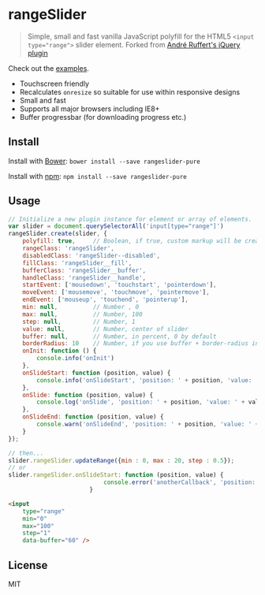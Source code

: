 # rangeSlider

> Simple, small and fast vanilla JavaScript polyfill for the HTML5 `<input type="range">` slider element.
> Forked from [André Ruffert's jQuery plugin](https://github.com/andreruffert/rangeslider.js)

Check out the [examples](http://stryzhevskyi.github.io/rangeSlider/).

* Touchscreen friendly
* Recalculates `onresize` so suitable for use within responsive designs
* Small and fast
* Supports all major browsers including IE8+
* Buffer progressbar (for downloading progress etc.)

## Install
Install with [Bower](http://bower.io/):
``bower install --save rangeslider-pure``

Install with [npm](https://www.npmjs.org/):
``npm install --save rangeslider-pure``

## Usage

```JavaScript
// Initialize a new plugin instance for element or array of elements.
var slider = document.querySelectorAll('input[type="range"]')
rangeSlider.create(slider, {
    polyfill: true,     // Boolean, if true, custom markup will be created
    rangeClass: 'rangeSlider',
    disabledClass: 'rangeSlider--disabled',
    fillClass: 'rangeSlider__fill',
    bufferClass: 'rangeSlider__buffer',
    handleClass: 'rangeSlider__handle',
    startEvent: ['mousedown', 'touchstart', 'pointerdown'],
    moveEvent: ['mousemove', 'touchmove', 'pointermove'],
    endEvent: ['mouseup', 'touchend', 'pointerup'],
    min: null,          // Number , 0
    max: null,          // Number, 100
    step: null,         // Number, 1
    value: null,        // Number, center of slider
    buffer: null,       // Number, in percent, 0 by default
    borderRadius: 10    // Number, if you use buffer + border-radius in css for looks good,
    onInit: function () {
        console.info('onInit')
    },
    onSlideStart: function (position, value) {
        console.info('onSlideStart', 'position: ' + position, 'value: ' + value);
    },
    onSlide: function (position, value) {
        console.log('onSlide', 'position: ' + position, 'value: ' + value);
    },
    onSlideEnd: function (position, value) {
        console.warn('onSlideEnd', 'position: ' + position, 'value: ' + value);
    }
});

// then...
slider.rangeSlider.updateRange({min : 0, max : 20, step : 0.5});
// or
slider.rangeSlider.onSlideStart: function (position, value) {
                           console.error('anotherCallback', 'position: ' + position, 'value: ' + value);
                       }

```

```HTML
<input
    type="range"
    min="0"
    max="100"
    step="1"
    data-buffer="60" />
```


## License
MIT
